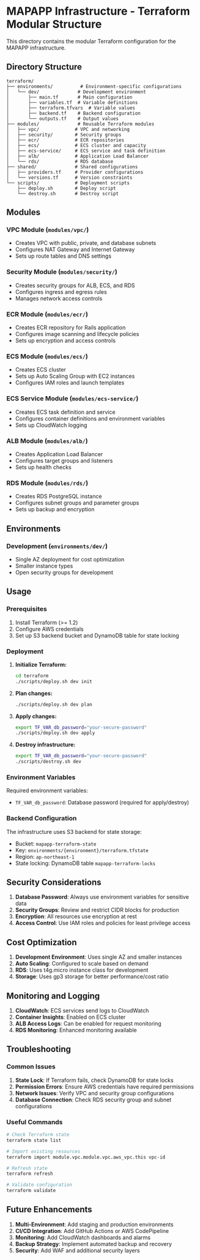 # MAPAPP Infrastructure - Terraform Modular Structure

This directory contains the modular Terraform configuration for the MAPAPP infrastructure.

## Directory Structure

```
terraform/
├── environments/          # Environment-specific configurations
│   └── dev/              # Development environment
│       ├── main.tf       # Main configuration
│       ├── variables.tf  # Variable definitions
│       ├── terraform.tfvars  # Variable values
│       ├── backend.tf    # Backend configuration
│       └── outputs.tf    # Output values
├── modules/              # Reusable Terraform modules
│   ├── vpc/             # VPC and networking
│   ├── security/        # Security groups
│   ├── ecr/             # ECR repositories
│   ├── ecs/             # ECS cluster and capacity
│   ├── ecs-service/     # ECS service and task definition
│   ├── alb/             # Application Load Balancer
│   └── rds/             # RDS database
├── shared/              # Shared configurations
│   ├── providers.tf     # Provider configurations
│   └── versions.tf      # Version constraints
└── scripts/             # Deployment scripts
    ├── deploy.sh        # Deploy script
    └── destroy.sh       # Destroy script
```

## Modules

### VPC Module (`modules/vpc/`)
- Creates VPC with public, private, and database subnets
- Configures NAT Gateway and Internet Gateway
- Sets up route tables and DNS settings

### Security Module (`modules/security/`)
- Creates security groups for ALB, ECS, and RDS
- Configures ingress and egress rules
- Manages network access controls

### ECR Module (`modules/ecr/`)
- Creates ECR repository for Rails application
- Configures image scanning and lifecycle policies
- Sets up encryption and access controls

### ECS Module (`modules/ecs/`)
- Creates ECS cluster
- Sets up Auto Scaling Group with EC2 instances
- Configures IAM roles and launch templates

### ECS Service Module (`modules/ecs-service/`)
- Creates ECS task definition and service
- Configures container definitions and environment variables
- Sets up CloudWatch logging

### ALB Module (`modules/alb/`)
- Creates Application Load Balancer
- Configures target groups and listeners
- Sets up health checks

### RDS Module (`modules/rds/`)
- Creates RDS PostgreSQL instance
- Configures subnet groups and parameter groups
- Sets up backup and encryption

## Environments

### Development (`environments/dev/`)
- Single AZ deployment for cost optimization
- Smaller instance types
- Open security groups for development

## Usage

### Prerequisites

1. Install Terraform (>= 1.2)
2. Configure AWS credentials
3. Set up S3 backend bucket and DynamoDB table for state locking

### Deployment

1. **Initialize Terraform:**
   ```bash
   cd terraform
   ./scripts/deploy.sh dev init
   ```

2. **Plan changes:**
   ```bash
   ./scripts/deploy.sh dev plan
   ```

3. **Apply changes:**
   ```bash
   export TF_VAR_db_password="your-secure-password"
   ./scripts/deploy.sh dev apply
   ```

4. **Destroy infrastructure:**
   ```bash
   export TF_VAR_db_password="your-secure-password"
   ./scripts/destroy.sh dev
   ```

### Environment Variables

Required environment variables:
- `TF_VAR_db_password`: Database password (required for apply/destroy)

### Backend Configuration

The infrastructure uses S3 backend for state storage:
- Bucket: `mapapp-terraform-state`
- Key: `environments/{environment}/terraform.tfstate`
- Region: `ap-northeast-1`
- State locking: DynamoDB table `mapapp-terraform-locks`

## Security Considerations

1. **Database Password**: Always use environment variables for sensitive data
2. **Security Groups**: Review and restrict CIDR blocks for production
3. **Encryption**: All resources use encryption at rest
4. **Access Control**: Use IAM roles and policies for least privilege access

## Cost Optimization

1. **Development Environment**: Uses single AZ and smaller instances
2. **Auto Scaling**: Configured to scale based on demand
3. **RDS**: Uses t4g.micro instance class for development
4. **Storage**: Uses gp3 storage for better performance/cost ratio

## Monitoring and Logging

1. **CloudWatch**: ECS services send logs to CloudWatch
2. **Container Insights**: Enabled on ECS cluster
3. **ALB Access Logs**: Can be enabled for request monitoring
4. **RDS Monitoring**: Enhanced monitoring available

## Troubleshooting

### Common Issues

1. **State Lock**: If Terraform fails, check DynamoDB for state locks
2. **Permission Errors**: Ensure AWS credentials have required permissions
3. **Network Issues**: Verify VPC and security group configurations
4. **Database Connection**: Check RDS security group and subnet configurations

### Useful Commands

```bash
# Check Terraform state
terraform state list

# Import existing resources
terraform import module.vpc.module.vpc.aws_vpc.this vpc-id

# Refresh state
terraform refresh

# Validate configuration
terraform validate
```

## Future Enhancements

1. **Multi-Environment**: Add staging and production environments
2. **CI/CD Integration**: Add GitHub Actions or AWS CodePipeline
3. **Monitoring**: Add CloudWatch dashboards and alarms
4. **Backup Strategy**: Implement automated backup and recovery
5. **Security**: Add WAF and additional security layers 